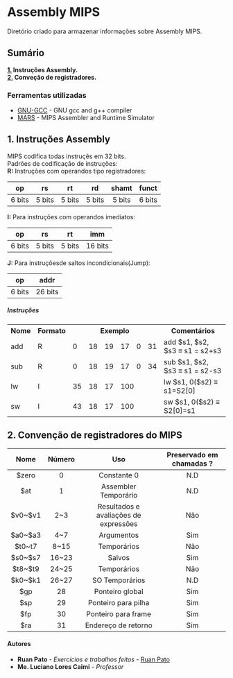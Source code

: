 # Assembly MIPS

Diretório criado para armazenar informações sobre Assembly MIPS.

## Sumário ##
**[1.](#1-instru%C3%A7%C3%B5es-assembly) Instruções Assembly.**  
**[2.](#2-conven%C3%A7%C3%A3o-de-registradores-do-mips) Conveção de registradores.**

### Ferramentas utilizadas ###

* [GNU-GCC](https://gcc.gnu.org/) - GNU gcc and g++ compiler
* [MARS](http://courses.missouristate.edu/KenVollmar/mars/) - MIPS Assembler and Runtime Simulator

## 1. Instruções Assembly ##
MIPS codifica todas instruçẽs em 32 bits.  
Padrões de codificação de instruções:  
**R:** Instruções com operandos tipo registradores:


|   op   	|   rs   	|   rt   	|   rd   	|  shamt 	|  funct 	|
|:------:	|:------:	|:------:	|:------:	|:------:	|:------:	|
| 6 bits 	| 5 bits 	| 5 bits 	| 5 bits 	| 5 bits 	| 6 bits 	|


**I:** Para instruções com operandos imediatos:


|   op   	|   rs   	|   rt   	|   imm   	|
|:------:	|:------:	|:------:	|:-------:	|
| 6 bits 	| 5 bits 	| 5 bits 	| 16 bits 	|


**J:** Para instruçõesde saltos incondicionais(Jump):


|   op   	|   addr  	|
|:------:	|:-------:	|
| 6 bits 	| 26 bits 	|

##### Instruções #####
<table class="tg">
  <tr>
    <th class="td">Nome</th>
    <th class="td">Formato</th>
    <th class="td" colspan="6">Exemplo</th>
    <th class="td">Comentários</th>
  </tr>
  <tr>
    <td class="td">add<br></td>
    <td class="td">R</td>
    <td class="td">0</td>
    <td class="td">18</td>
    <td class="td">19</td>
    <td class="td">17</td>
    <td class="td">0</td>
    <td class="td">31<br></td>
    <td class="td">add $s1, $s2, $s3 ≡ s1 = s2+s3</td>
  </tr>
  <tr>
    <td class="td">sub</td>
    <td class="td">R</td>
    <td class="td">0</td>
    <td class="td">18</td>
    <td class="td">19</td>
    <td class="td">17</td>
    <td class="td">0</td>
    <td class="td">34</td>
    <td class="td">sub $s1, $s2, $s3 ≡ s1 = s2-s3</td>
  </tr>
  <tr>
    <td class="td">lw</td>
    <td class="td">I<br></td>
    <td class="td">35</td>
    <td class="td">18</td>
    <td class="td">17</td>
    <td class="td" colspan="3">100</td>
    <td class="td">lw $s1, 0($s2) ≡ s1=S2[0]</td> <!--Warning-->
  </tr>
  <tr>
    <td class="td">sw</td>
    <td class="td">I</td>
    <td class="td">43</td>
    <td class="td">18</td>
    <td class="td">17</td>
    <td class="td" colspan="3">100</td>
    <td class="td">sw $s1, 0($s2) ≡ S2[0]=s1</td><!--Warning-->
  </tr>
</table>


## 2. Convenção de registradores do MIPS ##
|   Nome  	| Número 	|                  Uso                  	| Preservado em chamadas ? 	|
|:-------:	|:------:	|:-------------------------------------:	|:------------------------:	|
|  \$zero  	|    0   	|              Constante 0              	|            N.D           	|
|   \$at   	|    1   	|          Assembler Temporário         	|            N.D           	|
| \$v0~\$v1 	|   2~3  	| Resultados e avaliações de expressões 	|            Não           	|
| \$a0~\$a3 	|   4~7  	|               Argumentos              	|            Sim           	|
|  \$t0~t7 	|  8~15  	|              Temporários              	|            Não           	|
| \$s0~\$s7 	|  16~23 	|                 Salvos                	|            Sim           	|
| \$t8~\$t9 	|  24~25 	|              Temporários              	|            Não           	|
| \$k0~\$k1 	|  26~27 	|             SO Temporários            	|            N.D           	|
|   \$gp   	|   28   	|            Ponteiro global            	|            Sim           	|
|   \$sp   	|   29   	|          Ponteiro para pilha          	|            Sim           	|
|   \$fp   	|   30   	|          Ponteiro para frame          	|            Sim           	|
|   \$ra   	|   31   	|          Endereço de retorno          	|            Sim           	|

#### Autores ####

* **Ruan Pato** - *Exercícios e trabalhos feitos* - [Ruan Pato](https://github.com/ruanpato)
* **Me. Luciano Lores Caimi** - *Professor*